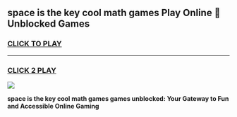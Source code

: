 
## space is the key cool math games Play Online 👋 Unblocked Games
<h3>
<a href="https://news.freeplayer.one?title=space_is_the_key_cool_math_games&ref=17CMG">CLICK TO PLAY</a></h3>
<hr>

<h3>
<a href="https://news.freeplayer.one?title=space_is_the_key_cool_math_games&ref=17CMG">CLICK 2 PLAY</a>
  
</h3>

<a href="https://news.freeplayer.one?title=space_is_the_key_cool_math_games&ref=17CMG/"><img src="https://clearcache.store/games.png"></a>


**space is the key cool math games games unblocked: Your Gateway to Fun and Accessible Online Gaming**
